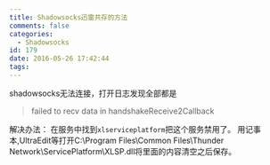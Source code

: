 ```yaml
---
title: Shadowsocks迅雷共存的方法
comments: false
categories:
  - Shadowsocks
id: 179
date: 2016-05-26 17:42:44
tags:
---
```


shadowsocks无法连接，打开日志发现全部都是
> failed to recv data in handshakeReceive2Callback

<!--more-->
解决办法：
在服务中找到`xlserviceplatform`把这个服务禁用了。
用记事本,UltraEdit等打开C:\Program Files\Common Files\Thunder Network\ServicePlatform\XLSP.dll将里面的内容清空之后保存。